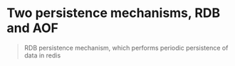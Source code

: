 # Two persistence mechanisms, RDB and AOF
> RDB persistence mechanism, which performs periodic persistence of data in redis
